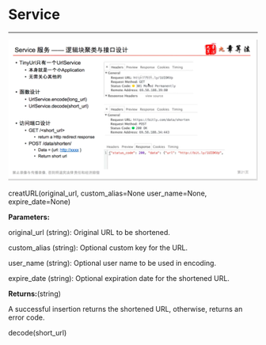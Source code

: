 # Service 



---

![](../../media/TinyURL^MID-gen-TinyURL-Service-image1.png)



creatURL(original_url, custom_alias=None user_name=None, expire_date=None)





**Parameters:**



original_url (string): Original URL to be shortened.

custom_alias (string): Optional custom key for the URL.

user_name (string): Optional user name to be used in encoding.

expire_date (string): Optional expiration date for the shortened URL.



**Returns:**(string)

A successful insertion returns the shortened URL, otherwise, returns an error code.



decode(short_url)





